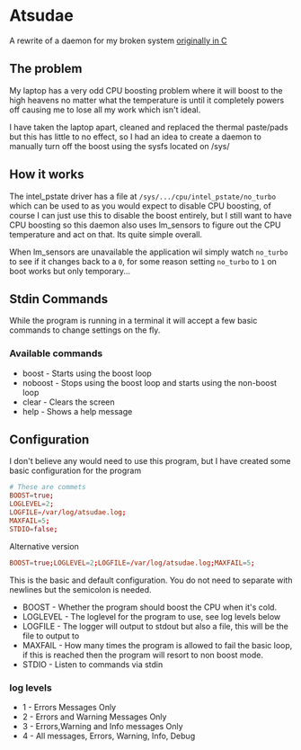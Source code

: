 
# Atsudae
A rewrite of a daemon for my broken system [originally in C](https://github.com/ImKventis/powerthing)

## The problem
My laptop has a very odd CPU boosting problem where it will boost to the high heavens no matter what the temperature is
until it completely powers off causing me to lose all my work which isn't ideal. 

I have taken the laptop apart, cleaned and replaced the thermal paste/pads but this has little to no effect, so I had an
idea to create a daemon to manually turn off the boost using the sysfs located on /sys/

## How it works
The intel_pstate driver has a file at `/sys/.../cpu/intel_pstate/no_turbo` which can be used to as you would
expect to disable CPU boosting, of course I can just use this to disable the boost entirely, but I still want to have CPU
boosting so this daemon also uses lm_sensors to figure out the CPU temperature and act on that. Its quite simple overall.

When lm_sensors are unavailable the application wil simply watch `no_turbo` to see if it changes back to a `0`, for some reason setting `no_turbo`
to `1` on boot works but only temporary...

## Stdin Commands
While the program is running in a terminal it will accept a few basic commands to change settings on the fly.

### Available commands

- boost - Starts using the boost loop
- noboost - Stops using the boost loop and starts using the non-boost loop
- clear - Clears the screen
- help - Shows a help message

## Configuration
I don't believe any would need to use this program, but I have created some basic configuration for the program

```conf
# These are commets
BOOST=true;
LOGLEVEL=2;
LOGFILE=/var/log/atsudae.log;
MAXFAIL=5;
STDIO=false;
```
Alternative version
```conf
BOOST=true;LOGLEVEL=2;LOGFILE=/var/log/atsudae.log;MAXFAIL=5;
```
This is the basic and default configuration. You do not need to separate with newlines but the semicolon is needed.

- BOOST - Whether the program should boost the CPU when it's cold.
- LOGLEVEL - The loglevel for the program to use, see log levels below
- LOGFILE - The logger will output to stdout but also a file, this will be the file to output to
- MAXFAIL - How many times the program is allowed to fail the basic loop, if this is reached then the program will resort
to non boost mode. 
- STDIO - Listen to commands via stdin

### log levels

- 1 - Errors Messages Only
- 2 - Errors and Warning Messages Only
- 3 - Errors,Warning and Info messages Only
- 4 - All messages, Errors, Warning, Info, Debug
